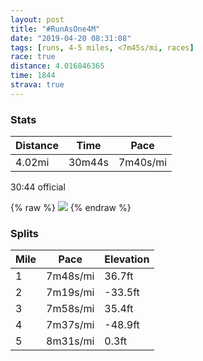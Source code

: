 ```yaml
---
layout: post
title: "#RunAsOne4M"
date: "2019-04-20 08:31:08"
tags: [runs, 4-5 miles, <7m45s/mi, races]
race: true
distance: 4.016846365
time: 1844
strava: true
---
```


### Stats

| Distance | Time | Pace |
|----------|------|------|
|4.02mi|30m44s|7m40s/mi|

30:44 official

{% raw %}
<img src='https://maps.googleapis.com/maps/api/staticmap?maptype=roadmap&path=enc:obzwFxknbMyEmHqK@mHqIwQcGcOgNiBkQs\aVkLi@gDfB_GuC_HkIoLd@HjDxCdHuCrIhB|HnNnKjDtFfGx@|HdP`EnBpM{@jHfKdJhAlTpZhKQxClB|DiH&key=AIzaSyC1MId7bFpkLXNAaYhBSTb8jLyiSqzbDtM&size=800x800&markers=color:yellow|label:S|40.77112,-73.97069&markers=color:green|label:F|40.773879999999984,-73.97308000000001'>
{% endraw %}

### Splits

| Mile | Pace | Elevation |
|------|------|-----------|
|1|7m48s/mi|36.7ft|
|2|7m19s/mi|-33.5ft|
|3|7m58s/mi|35.4ft|
|4|7m37s/mi|-48.9ft|
|5|8m31s/mi|0.3ft|
